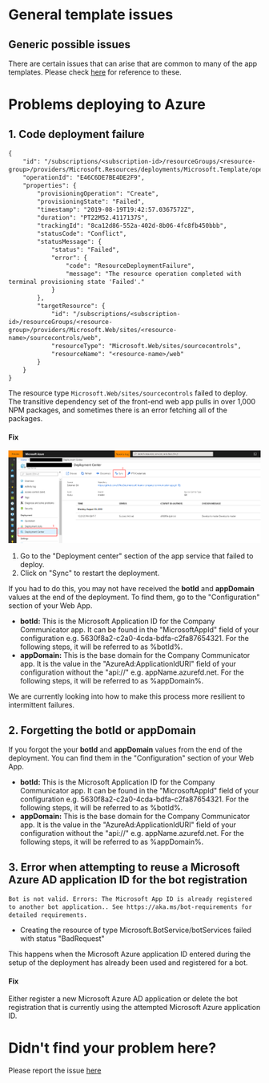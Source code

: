 # General template issues

## Generic possible issues
There are certain issues that can arise that are common to many of the app templates. Please check [here](https://github.com/OfficeDev/microsoft-teams-stickers-app/wiki/Troubleshooting) for reference to these.

# Problems deploying to Azure

## 1. Code deployment failure
```
{
    "id": "/subscriptions/<subscription-id>/resourceGroups/<resource-group>/providers/Microsoft.Resources/deployments/Microsoft.Template/operations/E46C6DE7BE4DE2F9",
    "operationId": "E46C6DE7BE4DE2F9",
    "properties": {
        "provisioningOperation": "Create",
        "provisioningState": "Failed",
        "timestamp": "2019-08-19T19:42:57.0367572Z",
        "duration": "PT22M52.4117137S",
        "trackingId": "8ca12d86-552a-402d-8b06-4fc8fb450bbb",
        "statusCode": "Conflict",
        "statusMessage": {
            "status": "Failed",
            "error": {
                "code": "ResourceDeploymentFailure",
                "message": "The resource operation completed with terminal provisioning state 'Failed'."
            }
        },
        "targetResource": {
            "id": "/subscriptions/<subscription-id>/resourceGroups/<resource-group>/providers/Microsoft.Web/sites/<resource-name>/sourcecontrols/web",
            "resourceType": "Microsoft.Web/sites/sourcecontrols",
            "resourceName": "<resource-name>/web"
        }
    }
}
```
The resource type `Microsoft.Web/sites/sourcecontrols` failed to deploy. The transitive dependency set of the front-end web app pulls in over 1,000 NPM packages, and sometimes there is an error fetching all of the packages.

#### Fix
![Screenshot of refreshing code deployment](images/troubleshooting_sourcecontrols.png)
1. Go to the "Deployment center" section of the app service that failed to deploy.
2. Click on "Sync" to restart the deployment.

If you had to do this, you may not have received the **botId** and **appDomain** values at the end of the deployment. To find them, go to the "Configuration" section of your Web App.

* **botId:** This is the Microsoft Application ID for the Company Communicator app. It can be found in the "MicrosoftAppId" field of your configuration e.g. 5630f8a2-c2a0-4cda-bdfa-c2fa87654321. For the following steps, it will be referred to as %botId%.
* **appDomain:** This is the base domain for the Company Communicator app. It is the value in the "AzureAd:ApplicationIdURI" field of your configuration without the "api://" e.g. appName.azurefd.net. For the following steps, it will be referred to as %appDomain%.

We are currently looking into how to make this process more resilient to intermittent failures.


## 2. Forgetting the botId or appDomain
If you forgot the your **botId** and **appDomain** values from the end of the deployment. You can find them in the "Configuration" section of your Web App.

* **botId:** This is the Microsoft Application ID for the Company Communicator app. It can be found in the "MicrosoftAppId" field of your configuration e.g. 5630f8a2-c2a0-4cda-bdfa-c2fa87654321. For the following steps, it will be referred to as %botId%.
* **appDomain:** This is the base domain for the Company Communicator app. It is the value in the "AzureAd:ApplicationIdURI" field of your configuration without the "api://" e.g. appName.azurefd.net. For the following steps, it will be referred to as %appDomain%.


## 3. Error when attempting to reuse a Microsoft Azure AD application ID for the bot registration
```
Bot is not valid. Errors: The Microsoft App ID is already registered to another bot application.. See https://aka.ms/bot-requirements for detailed requirements.
```

* Creating the resource of type Microsoft.BotService/botServices failed with status "BadRequest"

This happens when the Microsoft Azure application ID entered during the setup of the deployment has already been used and registered for a bot.

#### Fix
Either register a new Microsoft Azure AD application or delete the bot registration that is currently using the attempted Microsoft Azure application ID.


# Didn't find your problem here?
Please report the issue [here](https://github.com/OfficeDev/microsoft-teams-company-communicator-app/issues/new)
